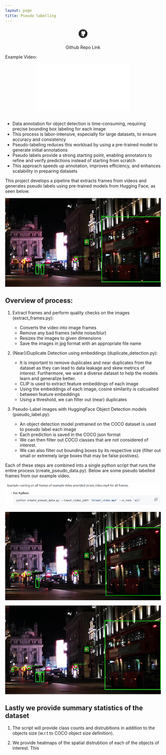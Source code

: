 ```yaml
---
layout: page
title: Pseudo labelling
---
```


<p style="text-align: center;">
  <a href="https://github.com/cathaoiragnew/Pseudo_Label_Video_Frames" target="_blank">
    <img src="/assets/img/git_icon_.png" alt="Workflow" style="max-width: 7.5%; height: auto;" />
  </a>
</p>
<p style="text-align: center;">Github Repo Link</p>

Example Video:

   <center>
   <!-- Video Container (Responsive) -->
   <div class="responsive-video">
     <iframe src="/assets/img/street_video_.mp4" type="video/mp4" 
             title="YouTube video player" 
             frameborder="0" 
             allow="accelerometer; autoplay; clipboard-write; encrypted-media; gyroscope; picture-in-picture; web-share" 
             referrerpolicy="strict-origin-when-cross-origin" 
             allowfullscreen></iframe>
   </div>
   </center>

   <br>

- Data annotation for object detection is time-consuming, requiring precise bounding box labeling for each image
- This process is labor-intensive, especially for large datasets, to ensure accuracy and consistency
- Pseudo-labeling reduces this workload by using a pre-trained model to generate initial annotations
- Pseudo labels provide a strong starting point, enabling annotators to refine and verify predictions instead of starting from scratch
- This approach speeds up annotation, improves efficiency, and enhances scalability in preparing datasets

This project develops a pipeline that extracts frames from videos and generates pseudo labels using pre-trained models from Hugging Face, as seen below.

   <p style="text-align: center;">
     <img src="/assets/img/example_1.jpg" alt="Pseudo Label Example" style="max-width: 100%; height: auto;" />
   </p>

## Overview of process:

1. Extract frames and perform quality checks on the images (extract_frames.py):
    
    - Converts the video into image frames
    - Remove any bad frames (white noise/blur)
    - Resizes the images to given dimensions
    - Save the images in jpg format with an appropriate file name
  
2. (Near)/Duplicate Detection using embeddings (duplicate_detection.py):
    
    - It is important to remove duplicates and near duplicates from the dataset as they can lead to data leakage and skew metrics of interest. Furthermore, we want a diverse dataset to help the models learn and           generalize better. 
    - CLIP is used to extract feature embeddings of each image
    - Using the embeddings of each image, cosine similarity is calcualted between feature embeddings
    - Using a threshold, we can filter out (near) duplicates

3.  Pseudo-Label images with HuggingFace Object Detection models (pseudo_label.py):
    
    - An object detection model pretrained on the COCO dataset is used to pseudo label each image
    - Each prediction is saved in the COCO json format
    - We can then filter out COCO classes that are not considered of interest.
    - We can also filter out bounding boxes by its respective size (filter out small or extremely large boxes that may be false postives).  


Each of these steps are combined into a single python script that runs the entire process (create_pseudo_data.py). Below are some pseudo labelled frames from our example video.

   <p style="text-align: center;">
     <img src="/assets/img/run_script.png" alt="Pseudo Label Example" style="max-width: 100%; height: auto;" />
   </p>

   
   <p style="text-align: center;">
     <img src="/assets/img/example_2.jpg" alt="Pseudo Label Example" style="max-width: 100%; height: auto;" />
   </p> 

   <p style="text-align: center;">
     <img src="/assets/img/example_3.jpg" alt="Pseudo Label Example" style="max-width: 100%; height: auto;" />
   </p> 


## Lastly we provide summary statistics of the dataset

1. The script will provide class counts and distrubitions in addition to the objects size (w.r.t to COCO object size definition).




2. We provide heatmaps of the spatial distrubtion of each of the objects of interest. This 
